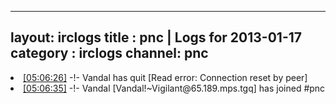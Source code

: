 
---
layout: irclogs
title : pnc | Logs for 2013-01-17
category : irclogs
channel: pnc
---
<li class="logitem"><a href="#05:06:26" name="05:06:26" class="time">[05:06:26]</a> -!- <span class="quit">Vandal</span> has quit [Read error: Connection reset by peer] </li>
<li class="logitem"><a href="#05:06:35" name="05:06:35" class="time">[05:06:35]</a> -!- <span class="join">Vandal</span> [Vandal!~Vigilant@65.189.mps.tgq] has joined #pnc </li>


